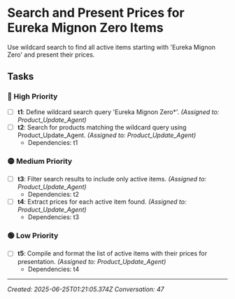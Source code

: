 # Search and Present Prices for Eureka Mignon Zero Items

Use wildcard search to find all active items starting with 'Eureka Mignon Zero' and present their prices.

## Tasks

### 🔴 High Priority

- [ ] **t1**: Define wildcard search query 'Eureka Mignon Zero*'. _(Assigned to: Product_Update_Agent)_
- [ ] **t2**: Search for products matching the wildcard query using Product_Update_Agent. _(Assigned to: Product_Update_Agent)_
  - Dependencies: t1

### 🟡 Medium Priority

- [ ] **t3**: Filter search results to include only active items. _(Assigned to: Product_Update_Agent)_
  - Dependencies: t2
- [ ] **t4**: Extract prices for each active item found. _(Assigned to: Product_Update_Agent)_
  - Dependencies: t3

### 🟢 Low Priority

- [ ] **t5**: Compile and format the list of active items with their prices for presentation. _(Assigned to: Product_Update_Agent)_
  - Dependencies: t4


---
_Created: 2025-06-25T01:21:05.374Z_
_Conversation: 47_

